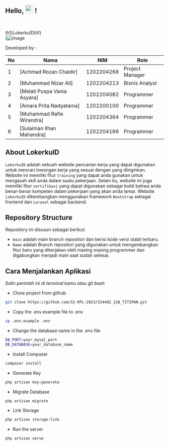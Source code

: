 ## Hello, <img src="https://media.giphy.com/media/hvRJCLFzcasrR4ia7z/giphy.gif" width=25> !
<br>

(h1)LokerkuID(h1)
</br>
(![image](https://user-images.githubusercontent.com/114797825/229726270-42a75ce8-e77c-4613-a9af-75371775c336.png)

Developed by : <br>

| No  | Nama                               | NIM        | Role            |
| --- | ---------------------------------- | ---------- | --------------- |
| 1   | [Achmad Rozan Chaidir]             | 1202204268 | Project Manager |
| 2   | [Muhammad Nizar Ali]               | 1202204213 | Bisnis Analyst  |
| 3   | [Melati Puspa Vania Asyara]        | 1202204082 | Programmer      |
| 4   | [Amara Prita Nadyatama]            | 1202200100 | Programmer      |
| 5   | [Muhammad Rafie Wirandra]          | 1202204364 | Programmer      |
| 6   | [Sulaiman Ilhan Mahendra]          | 1202204166 | Programmer      |


## About LokerkuID
`LokerkuID` adalah sebuah website pencarian kerja yang dapat digunakan untuk mencari lowongan kerja yang sesuai dengan yang diinginkan. Website ini memiliki fitur `training` yang dapat anda gunakan untuk mengasah skill anda dalam suatu pekerjaan. Selain itu, website ini juga memiliki fitur `sertifikasi` yang dapat digunakan sebagai bukti bahwa anda benar-benar kompeten dalam pekerjaan yang akan anda lamar.
Website `LokerkuID` dikembangkan menggunakan framework `Bootstrap` sebagai frontend dan `Laravel` sebagai backend.


## Repository Structure

Repository ini disusun sebagai berikut:

-   `main` adalah main branch repositori dan berisi kode versi stabil terbaru.
-   `Name` adalah Branch repositori yang digunakan untuk mengembangkan fitur baru yang dikerjakan oleh masing masing programmer dan digabungkan menjadi main saat sudah selesai.

## Cara Menjalankan Aplikasi
*Salin perintah ini di terminal kamu atau git bash*

- Clone project from github

```bash
git clone https://github.com/SI-RPL-2023/SI4402_228_TITIPAN.git 
```

- Copy the .env.example file to .env

```bash
cp .env.example .env
```

- Change the database name in the .env file

```bash
DB_PORT=your_mysql_port
DB_DATABASE=your_database_name
```

- Install Composer

```bash
composer install
```

- Generate Key

```bash
php artisan key:generate
```

- Migrate Database

```bash
php artisan migrate
```

- Link Storage

```bash
php artisan storage:link
```

- Run the server

```bash
php artisan serve
```
